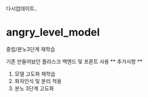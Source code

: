 다시업데이트..

# angry_level_model

중립/분노3단계 재학습

기존 만들어놨던 플라스크 백엔드 및 프론트 사용 
** 추가사항 **
1. 모델 고도화 재학습
2. 화자인식 및 분리 적용
3. 분노 3단계 고도화
